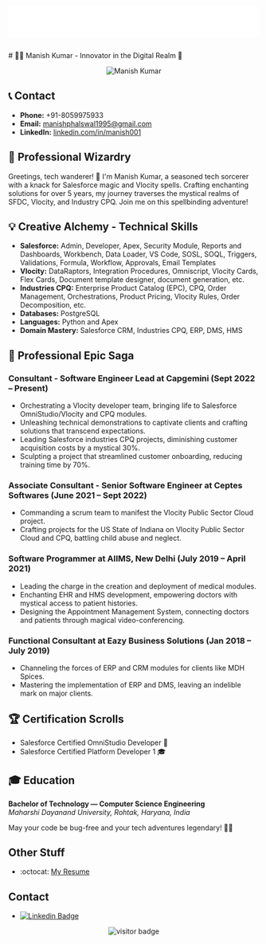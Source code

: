 <h1 align="center">
  <img src="https://github.com/manish-phalswal/manish-phalswal/blob/main/name.svg" />
</h1>
# 👨‍💻 Manish Kumar - Innovator in the Digital Realm 🚀

<p align="center">
  <img src="https://your-image-url.com/your-image.png" alt="Manish Kumar" width="200" />
</p>

## 📞 Contact

- **Phone:** +91-8059975933
- **Email:** manishphalswal1995@gmail.com
- **LinkedIn:** [linkedin.com/in/manish001](https://www.linkedin.com/in/manish001)

## 🚀 Professional Wizardry

Greetings, tech wanderer! 🚀 I'm Manish Kumar, a seasoned tech sorcerer with a knack for Salesforce magic and Vlocity spells. Crafting enchanting solutions for over 5 years, my journey traverses the mystical realms of SFDC, Vlocity, and Industry CPQ. Join me on this spellbinding adventure!

## 💡 Creative Alchemy - Technical Skills

- **Salesforce:** Admin, Developer, Apex, Security Module, Reports and Dashboards, Workbench, Data Loader, VS Code, SOSL, SOQL, Triggers, Validations, Formula, Workflow, Approvals, Email Templates
- **Vlocity:** DataRaptors, Integration Procedures, Omniscript, Vlocity Cards, Flex Cards, Document template designer, document generation, etc.
- **Industries CPQ:** Enterprise Product Catalog (EPC), CPQ, Order Management, Orchestrations, Product Pricing, Vlocity Rules, Order Decomposition, etc.
- **Databases:** PostgreSQL
- **Languages:** Python and Apex
- **Domain Mastery:** Salesforce CRM, Industries CPQ, ERP, DMS, HMS

## 🌟 Professional Epic Saga

### Consultant - Software Engineer Lead at Capgemini (Sept 2022 – Present)

- Orchestrating a Vlocity developer team, bringing life to Salesforce OmniStudio/Vlocity and CPQ modules.
- Unleashing technical demonstrations to captivate clients and crafting solutions that transcend expectations.
- Leading Salesforce industries CPQ projects, diminishing customer acquisition costs by a mystical 30%.
- Sculpting a project that streamlined customer onboarding, reducing training time by 70%.

### Associate Consultant - Senior Software Engineer at Ceptes Softwares (June 2021 – Sept 2022)

- Commanding a scrum team to manifest the Vlocity Public Sector Cloud project.
- Crafting projects for the US State of Indiana on Vlocity Public Sector Cloud and CPQ, battling child abuse and neglect.

### Software Programmer at AIIMS, New Delhi (July 2019 – April 2021)

- Leading the charge in the creation and deployment of medical modules.
- Enchanting EHR and HMS development, empowering doctors with mystical access to patient histories.
- Designing the Appointment Management System, connecting doctors and patients through magical video-conferencing.

### Functional Consultant at Eazy Business Solutions (Jan 2018 – July 2019)

- Channeling the forces of ERP and CRM modules for clients like MDH Spices.
- Mastering the implementation of ERP and DMS, leaving an indelible mark on major clients.

## 🏆 Certification Scrolls

- Salesforce Certified OmniStudio Developer 🧙
- Salesforce Certified Platform Developer 1 🎓

## 🎓 Education

**Bachelor of Technology — Computer Science Engineering**  
*Maharshi Dayanand University, Rohtak, Haryana, India*

May your code be bug-free and your tech adventures legendary! 🌌✨

## Other Stuff
  - :octocat: [My Resume](https://drive.google.com/file/d/1io5UYTOKCzsz3z4oHm2oa7Go9ZWcrbmT/view?usp=drivesdk)

## Contact
- [![Linkedin Badge](https://img.shields.io/badge/-manish-blue?style=flat-square&logo=Linkedin&logoColor=white&link=https://www.linkedin.com/in/manish001/)](https://www.linkedin.com/in/manish001/) 

<p  align="center">
  <img src="https://visitor-badge.glitch.me/badge?page_id=manish-phalswal.353990664" alt="visitor badge"/>
</p>

